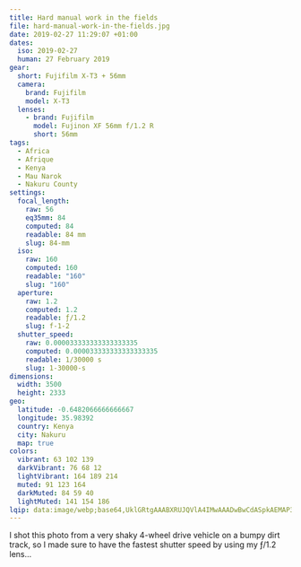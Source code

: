 ```yaml
---
title: Hard manual work in the fields
file: hard-manual-work-in-the-fields.jpg
date: 2019-02-27 11:29:07 +01:00
dates:
  iso: 2019-02-27
  human: 27 February 2019
gear:
  short: Fujifilm X-T3 + 56mm
  camera:
    brand: Fujifilm
    model: X-T3
  lenses:
    - brand: Fujifilm
      model: Fujinon XF 56mm f/1.2 R
      short: 56mm
tags:
  - Africa
  - Afrique
  - Kenya
  - Mau Narok
  - Nakuru County
settings:
  focal_length:
    raw: 56
    eq35mm: 84
    computed: 84
    readable: 84 mm
    slug: 84-mm
  iso:
    raw: 160
    computed: 160
    readable: "160"
    slug: "160"
  aperture:
    raw: 1.2
    computed: 1.2
    readable: ƒ/1.2
    slug: f-1-2
  shutter_speed:
    raw: 0.000033333333333333335
    computed: 0.000033333333333333335
    readable: 1/30000 s
    slug: 1-30000-s
dimensions:
  width: 3500
  height: 2333
geo:
  latitude: -0.6482066666666667
  longitude: 35.98392
  country: Kenya
  city: Nakuru
  map: true
colors:
  vibrant: 63 102 139
  darkVibrant: 76 68 12
  lightVibrant: 164 189 214
  muted: 91 123 164
  darkMuted: 84 59 40
  lightMuted: 141 154 186
lqip: data:image/webp;base64,UklGRtgAAABXRUJQVlA4IMwAAADwBwCdASpkAEMAP3G4yV+7sDKup1v6q3AuCWUA0QgdMAfqacuIz9vn/0IfNQCRDbbX0SEfNCr34aOYqWwdjZyULA2cPLk+nMAA/tzq7ET9TUhLwxE0mGn1A/P/3JUpo2bWBy8FKa/ILLsYvvo4waPt8qBGa678pOc988VaJPa7cgO6mJnUbDlu0uDpViWsAX03LT0erjYRosqxRebj/689P0qZHS2FsIr1gqHQuRXb2/YVoipp71MvN9uETFn7Kju59uUBFRp/93AAAAA=
---
```


I shot this photo from a very shaky 4-wheel drive vehicle on a bumpy dirt track, so I made sure to have the fastest shutter speed by using my ƒ/1.2 lens…
